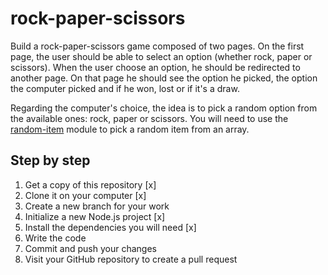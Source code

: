# rock-paper-scissors

Build a rock-paper-scissors game composed of two pages.
On the first page, the user should be able to select an option (whether rock, paper or scissors).
When the user choose an option, he should be redirected to another page.
On that page he should see the option he picked, the option the computer picked and if he won, lost or if it's a draw.

Regarding the computer's choice, the idea is to pick a random option from the available ones: rock, paper or scissors.
You will need to use the [random-item](https://www.npmjs.com/package/random-item) module to pick a random item from an array.

## Step by step

1. Get a copy of this repository [x]
2. Clone it on your computer [x]
3. Create a new branch for your work 
3. Initialize a new Node.js project [x]
4. Install the dependencies you will need [x]
5. Write the code
6. Commit and push your changes
7. Visit your GitHub repository to create a pull request
